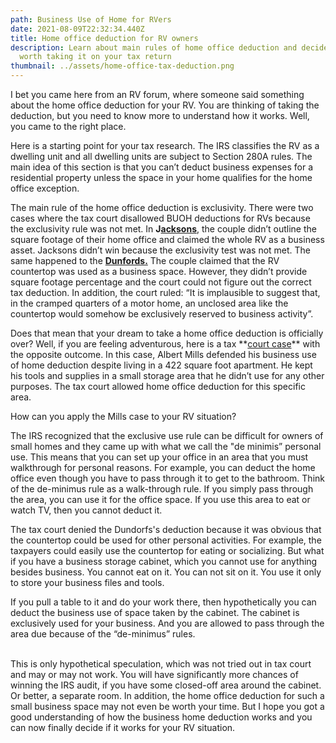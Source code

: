 ```yaml
---
path: Business Use of Home for RVers
date: 2021-08-09T22:32:34.440Z
title: Home office deduction for RV owners
description: Learn about main rules of home office deduction and decide if it is
  worth taking it on your tax return
thumbnail: ../assets/home-office-tax-deduction.png
---
```

I bet you came here from an RV forum, where someone said something about the home office deduction for your RV. You are thinking of taking the deduction, but you need to know more to understand how it works. Well, you came to the right place.

Here is a starting point for your tax research. The IRS classifies the RV as a dwelling unit and all dwelling units are subject to Section 280A rules. The main idea of this section is that you can’t deduct business expenses for a residential property unless the space in your home qualifies for the home office exception.

The main rule of the home office deduction is exclusivity. There were two cases where the tax court disallowed BUOH deductions for RVs because the exclusivity rule was not met. In **J[acksons](https://scholar.google.com/scholar_case?case=9816944377472901469&q=dellward+judith+jackson&hl=en&as_sdt=2006)**, the couple didn’t outline the square footage of their home office and claimed the whole RV as a business asset. Jacksons didn’t win because the exclusivity test was not met. The same happened to the **[Dunfords.](https://www.bradfordtaxinstitute.com/Endnotes/TC_Memo_2013-189.pdf)** The couple claimed that the RV countertop was used as a business space. However, they didn’t provide square footage percentage and the court could not figure out the correct tax deduction. In addition, the court ruled: “It is implausible to suggest that, in the cramped quarters of a motor home, an unclosed area like the countertop would somehow be exclusively reserved to business activity”.

Does that mean that your dream to take a home office deduction is officially over? Well, if you are feeling adventurous, here is a tax **[court case](https://www.bradfordtaxinstitute.com/Endnotes/TC_Memo_1991-592.pdf')** with the opposite outcome. In this case, Albert Mills defended his business use of home deduction despite living in a 422 square foot apartment. He kept his tools and supplies in a small storage area that he didn’t use for any other purposes.  The tax court allowed home office deduction for this specific area.

How can you apply the Mills case to your RV situation?

The IRS recognized that the exclusive use rule can be difficult for owners of small homes and they came up with what we call the "de minimis” personal use. This means that you can set up your office in an area that you must walkthrough for personal reasons. For example, you can deduct the home office even though you have to pass through it to get to the bathroom. Think of the de-minimus rule as a walk-through rule. If you simply pass through the area, you can use it for the office space. If you use this area to eat or watch TV, then you cannot deduct it.

The tax court denied the Dundorfs's deduction because it was obvious that the countertop could be used for other personal activities. For example, the taxpayers could easily use the countertop for eating or socializing. But what if you have a business storage cabinet, which you cannot use for anything besides business. You cannot eat on it. You can not sit on it. You use it only to store your business files and tools.

If you pull a table to it and do your work there, then hypothetically you can deduct the business use of space taken by the cabinet. The cabinet is exclusively used for your business. And you are allowed to pass through the area due because of the “de-minimus” rules.

\
This is only hypothetical speculation, which was not tried out in tax court and may or may not work. You will have significantly more chances of winning the IRS audit, if you have some closed-off area around the cabinet. Or better, a separate room. In addition, the home office deduction for such a small business space may not even be worth your time. But I hope you got a good understanding of how the business home deduction works and you can now finally decide if it works for your RV situation.